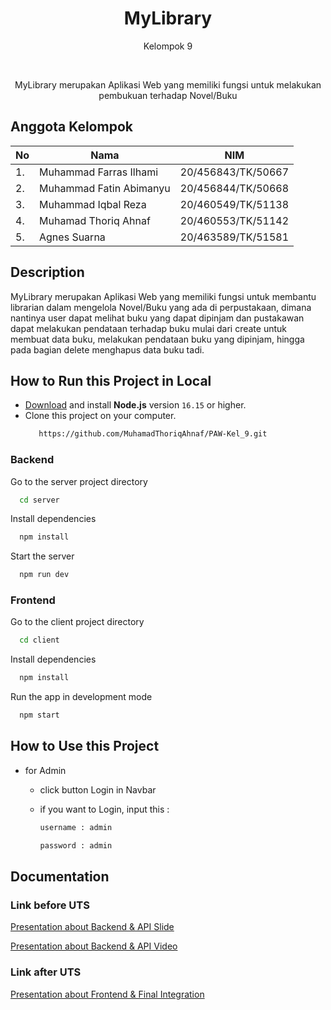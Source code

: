 <h1 align="center">
  MyLibrary
</h1>
<p align="center">Kelompok 9</p><br>
<p align="center">
  MyLibrary merupakan Aplikasi Web yang memiliki fungsi untuk melakukan pembukuan terhadap Novel/Buku
</p>


## Anggota Kelompok
|No   |   Nama     |   NIM     |
|----|------------|-----------|
|1. | Muhammad Farras Ilhami     | 20/456843/TK/50667 |
|2. | Muhammad Fatin Abimanyu    | 20/456844/TK/50668 |
|3. | Muhammad Iqbal Reza        | 20/460549/TK/51138 |
|4. | Muhamad Thoriq Ahnaf       | 20/460553/TK/51142 |
|5. | Agnes Suarna               | 20/463589/TK/51581 | 

## Description 
MyLibrary merupakan Aplikasi Web yang memiliki fungsi untuk membantu librarian dalam mengelola  Novel/Buku yang ada di perpustakaan, dimana nantinya user dapat melihat buku yang dapat dipinjam dan pustakawan dapat melakukan pendataan terhadap buku mulai dari create untuk membuat data buku, melakukan pendataan buku yang dipinjam, hingga pada bagian delete menghapus data buku tadi.


## How to Run this Project in Local
- [Download](https://nodejs.org/en/download/) and install **Node.js** version `16.15` or higher.
- Clone this project on your computer.
  ```bash
     https://github.com/MuhamadThoriqAhnaf/PAW-Kel_9.git
   ```

### Backend

Go to the server project directory

```bash
  cd server
```

Install dependencies

```bash
  npm install
```

Start the server

```bash
  npm run dev
```

### Frontend

Go to the client project directory

```bash
  cd client
```

Install dependencies

```bash
  npm install
```

Run the app in development mode

```bash
  npm start
```
  
  
 ## How to Use this Project 
 - for Admin
    - click button Login in Navbar
    - if you want to Login, input this :
        ```bash
       username : admin
        ```
     
        ```bash
       password : admin
        ```
  
  
  
 ## Documentation
 ### Link before UTS
 [Presentation about Backend & API Slide](https://www.canva.com/design/DAFNfG4ZcrI/Yi0TU9aF1tc3zU_HRau2hA/view?utm_content=DAFNfG4ZcrI&utm_campaign=designshare&utm_medium=link&utm_source=publishsharelink
)

 [Presentation about Backend & API Video ](https://drive.google.com/file/d/1VYAE70NQj8QOFoVWsub8J6sst-l2HAd4/view?usp=sharing)
 
 ### Link after UTS
 [Presentation about Frontend & Final Integration](https://www.canva.com/design/DAFSQnjrpw8/t7jrgvgGN86NvTU_jpMOpQ/view?utm_content=DAFSQnjrpw8&utm_campaign=designshare&utm_medium=link2&utm_source=sharebutton)
